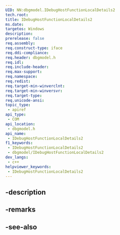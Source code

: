 ```yaml
---
UID: NN:dbgmodel.IDebugHostFunctionLocalDetails2
tech.root: 
title: IDebugHostFunctionLocalDetails2
ms.date: 
targetos: Windows
description: 
prerelease: false
req.assembly: 
req.construct-type: iface
req.ddi-compliance: 
req.header: dbgmodel.h
req.idl: 
req.include-header: 
req.max-support: 
req.namespace: 
req.redist: 
req.target-min-winverclnt: 
req.target-min-winversvr: 
req.target-type: 
req.unicode-ansi: 
topic_type:
 - apiref
api_type:
 - COM
api_location:
 - dbgmodel.h
api_name:
 - IDebugHostFunctionLocalDetails2
f1_keywords:
 - IDebugHostFunctionLocalDetails2
 - dbgmodel/IDebugHostFunctionLocalDetails2
dev_langs:
 - c++
helpviewer_keywords:
 - IDebugHostFunctionLocalDetails2
---
```


## -description

## -remarks

## -see-also

